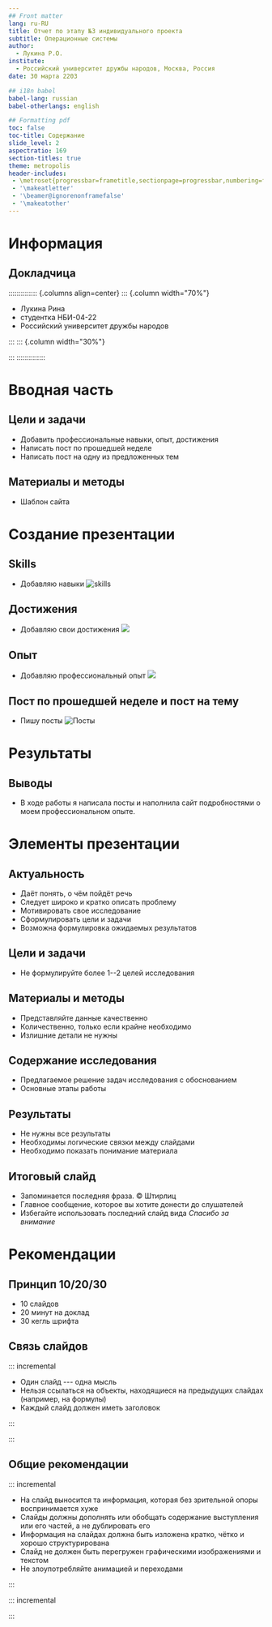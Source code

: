 ```yaml
---
## Front matter
lang: ru-RU
title: Отчет по этапу №3 индивидуального проекта
subtitle: Операционные системы
author:
  - Лукина Р.О.
institute:
  - Российский университет дружбы народов, Москва, Россия
date: 30 марта 2203

## i18n babel
babel-lang: russian
babel-otherlangs: english

## Formatting pdf
toc: false
toc-title: Содержание
slide_level: 2
aspectratio: 169
section-titles: true
theme: metropolis
header-includes:
 - \metroset{progressbar=frametitle,sectionpage=progressbar,numbering=fraction}
 - '\makeatletter'
 - '\beamer@ignorenonframefalse'
 - '\makeatother'
---
```


# Информация

## Докладчица

:::::::::::::: {.columns align=center}
::: {.column width="70%"}

  * Лукина Рина
  * студентка НБИ-04-22
  * Российский университет дружбы народов


:::
::: {.column width="30%"}


:::
::::::::::::::

# Вводная часть

## Цели и задачи

- Добавить профессиональные навыки, опыт, достижения
- Написать пост по прошедшей неделе
- Написать пост на одну из предложенных тем

## Материалы и методы

- Шаблон сайта 

# Создание презентации

## Skills

- Добавляю навыки
![skills](./image/1.jpeg)

## Достижения

- Добавляю свои достижения
![](./image/2.jpeg)

## Опыт

- Добавляю профессиональный опыт
![](./image/3.jpeg)

## Пост по прошедшей неделе и пост на тему

- Пишу посты
![Посты](./image/5.jpeg)


# Результаты

## Выводы

- В ходе работы я написала посты и наполнила сайт подробностями о моем профессиональном опыте.

# Элементы презентации

## Актуальность

- Даёт понять, о чём пойдёт речь
- Следует широко и кратко описать проблему
- Мотивировать свое исследование
- Сформулировать цели и задачи
- Возможна формулировка ожидаемых результатов

## Цели и задачи

- Не формулируйте более 1--2 целей исследования

## Материалы и методы

- Представляйте данные качественно
- Количественно, только если крайне необходимо
- Излишние детали не нужны

## Содержание исследования

- Предлагаемое решение задач исследования с обоснованием
- Основные этапы работы

## Результаты

- Не нужны все результаты
- Необходимы логические связки между слайдами
- Необходимо показать понимание материала


## Итоговый слайд

- Запоминается последняя фраза. © Штирлиц
- Главное сообщение, которое вы хотите донести до слушателей
- Избегайте использовать последний слайд вида *Спасибо за внимание*

# Рекомендации

## Принцип 10/20/30

  - 10 слайдов
  - 20 минут на доклад
  - 30 кегль шрифта

## Связь слайдов

::: incremental

- Один слайд --- одна мысль
- Нельзя ссылаться на объекты, находящиеся на предыдущих слайдах (например, на формулы)
- Каждый слайд должен иметь заголовок

:::


:::

## Общие рекомендации

::: incremental

- На слайд выносится та информация, которая без зрительной опоры воспринимается хуже
- Слайды должны дополнять или обобщать содержание выступления или его частей, а не дублировать его
- Информация на слайдах должна быть изложена кратко, чётко и хорошо структурирована
- Слайд не должен быть перегружен графическими изображениями и текстом
- Не злоупотребляйте анимацией и переходами

:::



::: incremental



:::

